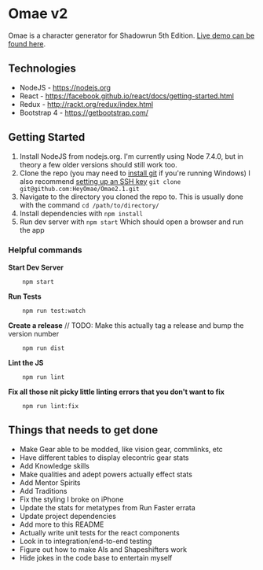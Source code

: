 # Omae v2

Omae is a character generator for Shadowrun 5th Edition.
[Live demo can be found here](http://heyomae.github.io/).

## Technologies

* NodeJS - https://nodejs.org
* React - https://facebook.github.io/react/docs/getting-started.html
* Redux - http://rackt.org/redux/index.html
* Bootstrap 4 - https://getbootstrap.com/

## Getting Started

1. Install NodeJS from nodejs.org. I'm currently using Node 7.4.0, but in theory a few older versions should still work too.
2. Clone the repo (you may need to [install git](https://git-scm.com/download/win) if you're running Windows) I also recommend [setting up an SSH key](https://help.github.com/articles/generating-a-new-ssh-key-and-adding-it-to-the-ssh-agent/) ```git clone git@github.com:HeyOmae/Omae2.1.git```
3. Navigate to the directory you cloned the repo to. This is usually done with the command ```cd /path/to/directory/```
4. Install dependencies with ```npm install```
5. Run dev server with ```npm start``` Which should open a browser and run the app

### Helpful commands

**Start Dev Server**
```
	npm start
```

**Run Tests**
```
	npm run test:watch
```

**Create a release**
// TODO: Make this actually tag a release and bump the version number
```
	npm run dist
```

**Lint the JS**
```
	npm run lint
```

**Fix all those nit picky little linting errors that you don't want to fix**
```
	npm run lint:fix
```

## Things that needs to get done

* Make Gear able to be modded, like vision gear, commlinks, etc
* Have different tables to display elecontric gear stats
* Add Knowledge skills
* Make qualities and adept powers actually effect stats
* Add Mentor Spirits
* Add Traditions
* Fix the styling I broke on iPhone
* Update the stats for metatypes from Run Faster errata
* Update project dependencies
* Add more to this README
* Actually write unit tests for the react components
* Look in to integration/end-to-end testing
* Figure out how to make AIs and Shapeshifters work
* Hide jokes in the code base to entertain myself